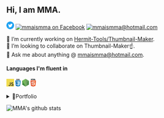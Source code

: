 ## Hi, I am MMA.
<a href="https://twitter.com/mmaismma"><img alt="mmaismma on Twitter" width="20px" src="https://raw.githubusercontent.com/mmaismma/mmaismma/master/Twitter_Social_Icon_Circle_Color.png" /></a>
<a href="https://facebook.com/mmaismma"><img alt="mmaismma on Facebook" width="20px" src="https://facebookbrand.com/wp-content/uploads/2019/04/f_logo_RGB-Hex-Blue_512.png?w=512&h=512" /></a>
<a href="mailto:mmaismma@hotmail.com"><img alt="mmaismma@hotmail.com" width="20px" src="https://img.icons8.com/color/48/000000/email.png"/></a><br>

🔭 I’m currently working on [Hermit-Tools/Thumbnail-Maker](https://github.com/hermit-tools/Thumbnail-Maker).  
👯 I’m looking to collaborate on Thumbnail-Maker☝.  
💬 Ask me about anything @ [mmaismma@hotmail.com](mailto:mmaismma@hotmail.com).  
#### Languages I'm fluent in
<img height="20" src="https://raw.githubusercontent.com/github/explore/80688e429a7d4ef2fca1e82350fe8e3517d3494d/topics/javascript/javascript.png"><img height="20" src="https://raw.githubusercontent.com/github/explore/80688e429a7d4ef2fca1e82350fe8e3517d3494d/topics/css/css.png"><img height="20" src="https://raw.githubusercontent.com/github/explore/80688e429a7d4ef2fca1e82350fe8e3517d3494d/topics/nodejs/nodejs.png"><img height="20" src="https://raw.githubusercontent.com/github/explore/80688e429a7d4ef2fca1e82350fe8e3517d3494d/topics/html/html.png">

<details>
  <summary>💎Portfolio</summary>
  <br>Hi. I am a graphic designer and a web developer.<br><br>
  
 ◾ Made official Hermitcraft subreddit's logo for Season 6 and Season 7.<br>
 ◾ Currently working on <a href="https://github.com/hermit-tools/Thumbnail-Maker">Hermit-Tools/Thumbnail-Maker</a>.<br>
 ◾ Founded <a href="https://www.outre.ml">Science Buzzer</a>.<br>
 </details>

![MMA's github stats](https://github-readme-stats.vercel.app/api?username=mmaismma&show_icons=true&hide="stars")

<a href="https://github.com/hermit-tools/Thumbnail-Maker">
  <img align="left" src="https://github-readme-stats.vercel.app/api/pin/?username=hermit-tools&repo=Thumbnail-Maker>
</a>
